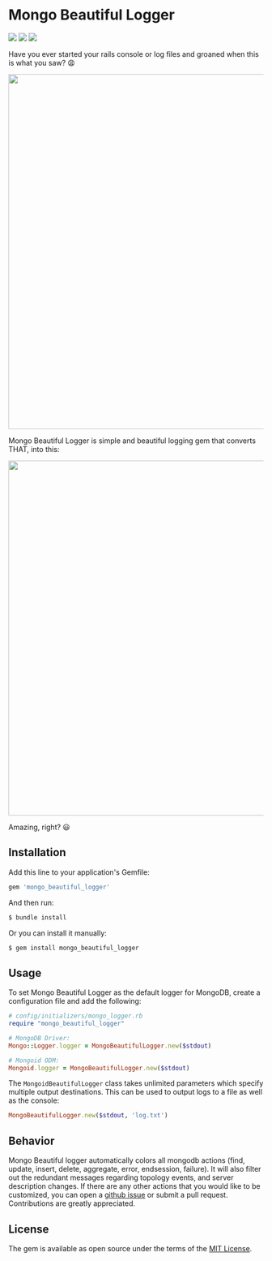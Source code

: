 # Mongo Beautiful Logger

[![](https://img.shields.io/gem/dt/mongo_beautiful_logger?style=for-the-badge)](https://rubygems.org/gems/mongo_beautiful_logger)
[![](https://img.shields.io/gem/v/mongo_beautiful_logger?style=for-the-badge)](https://rubygems.org/gems/mongo_beautiful_logger)
[![](https://img.shields.io/badge/License-MIT-blue?style=for-the-badge)](https://github.com/ibraheemdev/mongo_beautiful_logger/blob/master/LICENSE.txt)

Have you ever started your rails console or log files and groaned when this is what you saw? 😩

<img src="./img/bad_logs.gif" width="700">


Mongo Beautiful Logger is simple and beautiful logging gem that converts THAT, into this:

<img src="./img/beautiful_logs.gif" width="700">

Amazing, right? 😃

## Installation

Add this line to your application's Gemfile:

```ruby
gem 'mongo_beautiful_logger'
```

And then run:

```bash
$ bundle install
```

Or you can install it manually:

```bash
$ gem install mongo_beautiful_logger
```

## Usage

To set Mongo Beautiful Logger as the default logger for MongoDB, create a configuration file and add the following:
```ruby
# config/initializers/mongo_logger.rb
require "mongo_beautiful_logger"

# MongoDB Driver:
Mongo::Logger.logger = MongoBeautifulLogger.new($stdout)

# Mongoid ODM:
Mongoid.logger = MongoBeautifulLogger.new($stdout)
```

The `MongoidBeautifulLogger` class takes unlimited parameters which specify multiple output destinations. This can be used to output logs to a file as well as the console:
```ruby
MongoBeautifulLogger.new($stdout, 'log.txt')
```

## Behavior

Mongo Beautiful logger automatically colors all mongodb actions (find, update, insert, delete, aggregate, error, endsession, failure). It will also filter out the redundant messages regarding topology events, and server description changes. If there are any other actions that you would like to be customized, you can open a [github issue](https://github.com/ibraheemdev/mongo_beautiful_logger/issues/new) or submit a pull request. Contributions are greatly appreciated.

## License

The gem is available as open source under the terms of the [MIT License](https://opensource.org/licenses/MIT).
